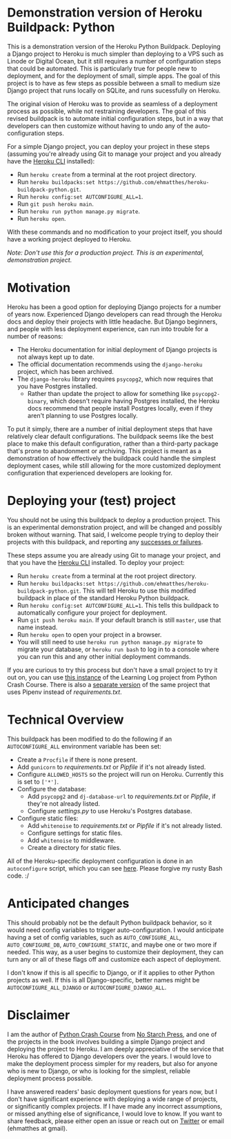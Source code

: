 # Demonstration version of Heroku Buildpack: Python

This is a demonstration version of the Heroku Python Buildpack. Deploying a Django project to Heroku is much simpler than deploying to a VPS such as Linode or Digital Ocean, but it still requires a number of configuration steps that could be automated. This is particularly true for people new to deployment, and for the deployment of small, simple apps. The goal of this project is to have as few steps as possible between a small to medium size Django project that runs locally on SQLite, and runs sucessfully on Heroku.

The original vision of Heroku was to provide as seamless of a deployment process as possible, while not restraining developers. The goal of this revised buildpack is to automate initial configuration steps, but in a way that developers can then customize without having to undo any of the auto-configuration steps.

For a simple Django project, you can deploy your project in these steps (assuming you're already using Git to manage your project and you already have the [Heroku CLI](https://devcenter.heroku.com/articles/getting-started-with-python?singlepage=true#set-up) installed):

- Run `heroku create` from a terminal at the root project directory.
- Run `heroku buildpacks:set https://github.com/ehmatthes/heroku-buildpack-python.git`.
- Run `heroku config:set AUTCONFIGURE_ALL=1`.
- Run `git push heroku main`.
- Run `heroku run python manage.py migrate`.
- Run `heroku open`.

With these commands and no modification to your project itself, you should have a working project deployed to Heroku.

*Note: Don't use this for a production project. This is an experimental, demonstration project.*

# Motivation

Heroku has been a good option for deploying Django projects for a number of years now. Experienced Django developers can read through the Heroku docs and deploy their projects with little headache. But Django beginners, and people with less deployment experience, can run into trouble for a number of reasons:
- The Heroku documentation for initial deployment of Django projects is not always kept up to date.
- The official documentation recommends using the `django-heroku` project, which has been archived.
- The `django-heroku` library requires `psycopg2`, which now requires that you have Postgres installed.
  - Rather than update the project to allow for something like `psycopg2-binary`, which doesn't require having Postgres installed, the Heroku docs recommend that people install Postgres locally, even if they aren't planning to use Postgres locally.

To put it simply, there are a number of initial deployment steps that have relatively clear default configurations. The buildpack seems like the best place to make this default configuration, rather than a third-party package that's prone to abandonment or archiving. This project is meant as a demonstration of how effectively the buildpack could handle the simplest deployment cases, while still allowing for the more customized deployment configuration that experienced developers are looking for.

# Deploying your (test) project

You should not be using this buildpack to deploy a production project. This is an experimental demonstration project, and will be changed and possibly broken without warning. That said, I welcome people trying to deploy their projects with this buildpack, and reporting any [successes or failures](https://github.com/ehmatthes/heroku-buildpack-python/issues/10).

These steps assume you are already using Git to manage your project, and that you have the [Heroku CLI](https://devcenter.heroku.com/articles/getting-started-with-python?singlepage=true#set-up) installed. To deploy your project:

- Run `heroku create` from a terminal at the root project directory.
- Run `heroku buildpacks:set https://github.com/ehmatthes/heroku-buildpack-python.git`. This will tell Heroku to use this modified buildpack in place of the standard Heroku Python buildpack.
- Run `heroku config:set AUTCONFIGURE_ALL=1`. This tells this buildpack to automatically configure your project for deployment.
- Run `git push heroku main`. If your default branch is still `master`, use that name instead.
- Run `heroku open` to open your project in a browser.
- You will still need to use `heroku run python manage.py migrate` to migrate your database, or `heroku run bash` to log in to a console where you can run this and any other initial deployment commands.

If you are curious to try this process but don't have a small project to try it out on, you can use [this instance](https://github.com/ehmatthes/learning_log_heroku_test) of the Learning Log project from Python Crash Course. There is also a [separate version](https://github.com/ehmatthes/learning_log_heroku_test_pipfile) of the same project that uses Pipenv instead of *requirements.txt*.

# Technical Overview

This buildpack has been modified to do the following if an `AUTOCONFIGURE_ALL` environment variable has been set:
- Create a `Procfile` if there is none present.
- Add `gunicorn` to *requirements.txt* or *Pipfile* if it's not already listed.
- Configure `ALLOWED_HOSTS` so the project will run on Heroku. Currently this is set to `['*']`.
- Configure the database:
  - Add `psycopg2` and `dj-database-url` to *requirements.txt* or *Pipfile*, if they're not already listed.
  - Configure *settings.py* to use Heroku's Postgres database.
- Configure static files:
  - Add `whitenoise` to *requirements.txt* or *Pipfile* if it's not already listed.
  - Configure settings for static files.
  - Add `whitenoise` to middleware.
  - Create a directory for static files.

All of the Heroku-specific deployment configuration is done in an `autoconfigure` script, which you can see [here](https://github.com/ehmatthes/heroku-buildpack-python/blob/master/bin/steps/autoconfigure). Please forgive my rusty Bash code. :/

# Anticipated changes

This should probably not be the default Python buildpack behavior, so it would need config variables to trigger auto-configuration. I would anticipate having a set of config variables, such as `AUTO_CONFIGURE_ALL`, `AUTO_CONFIGURE_DB`, `AUTO_CONFIGURE_STATIC`, and maybe one or two more if needed. This way, as a user begins to customize their deployment, they can turn any or all of these flags off and customize each aspect of deployment.

I don't know if this is all specific to Django, or if it applies to other Python projects as well. If this is all Django-specific, better names might be `AUTOCONFIGURE_ALL_DJANGO` or `AUTOCONFIGURE_DJANGO_ALL`. 

# Disclaimer

I am the author of [Python Crash Course]() from [No Starch Press](), and one of the projects in the book involves building a simple Django project and deploying the project to Heroku. I am deeply appreciative of the service that Heroku has offered to Django developers over the years. I would love to make the deployment process simpler for my readers, but also for anyone who is new to Django, or who is looking for the simplest, reliable deployment process possible.

I have answered readers' basic deployment questions for years now, but I don't have significant experience with deploying a wide range of projects, or significantly complex projects. If I have made any incorrect assumptions, or missed anything else of significance, I would love to know. If you want to share feedback, please either open an issue or reach out on [Twitter](https://twitter.com/ehmatthes/) or email (ehmatthes at gmail).